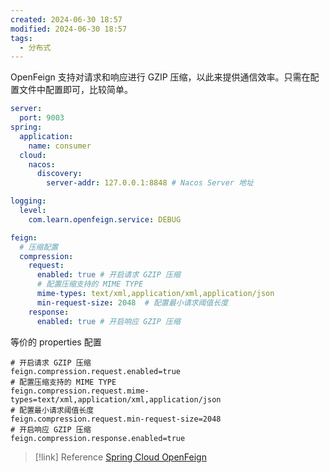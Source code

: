 ```yaml
---
created: 2024-06-30 18:57
modified: 2024-06-30 18:57
tags:
  - 分布式
---
```


OpenFeign 支持对请求和响应进行 GZIP 压缩，以此来提供通信效率。只需在配置文件中配置即可，比较简单。

```yml
server:
  port: 9003
spring:
  application:
    name: consumer
  cloud:
    nacos:
      discovery:
        server-addr: 127.0.0.1:8848 # Nacos Server 地址

logging:
  level:
    com.learn.openfeign.service: DEBUG

feign:
  # 压缩配置
  compression:
    request:
      enabled: true # 开启请求 GZIP 压缩
      # 配置压缩支持的 MIME TYPE
      mime-types: text/xml,application/xml,application/json
      min-request-size: 2048  # 配置最小请求阈值长度
    response:
      enabled: true # 开启响应 GZIP 压缩
```

等价的 properties 配置

```properties
# 开启请求 GZIP 压缩
feign.compression.request.enabled=true
# 配置压缩支持的 MIME TYPE
feign.compression.request.mime-types=text/xml,application/xml,application/json
# 配置最小请求阈值长度
feign.compression.request.min-request-size=2048
# 开启响应 GZIP 压缩
feign.compression.response.enabled=true
```

> [!link] Reference
> [Spring Cloud OpenFeign](https://docs.spring.io/spring-cloud-openfeign/docs/3.1.9/reference/html/#feign-requestresponse-compression)
